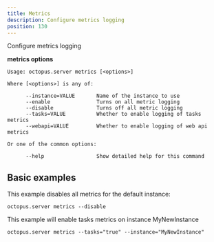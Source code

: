 ```yaml
---
title: Metrics
description: Configure metrics logging
position: 130
---
```


Configure metrics logging

**metrics options**

```text
Usage: octopus.server metrics [<options>]

Where [<options>] is any of:

      --instance=VALUE       Name of the instance to use
      --enable               Turns on all metric logging
      --disable              Turns off all metric logging
      --tasks=VALUE          Whether to enable logging of tasks metrics
      --webapi=VALUE         Whether to enable logging of web api metrics

Or one of the common options:

      --help                 Show detailed help for this command
```

## Basic examples
This example disables all metrics for the default instance:
```text
octopus.server metrics --disable
```

This example will enable tasks metrics on instance MyNewInstance
```text
octopus.server metrics --tasks="true" --instance="MyNewInstance"
```

